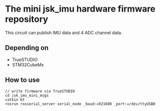 # The mini jsk_imu hardware firmware repository
This circuit can publish IMU data and 4 ADC channel data.


## Depending on
* TrueSTUDIO
* STM32CubeMx

## How to use
```
// write firmware via TrueSTUDIO
cd jsk_imu_mini_msgs
catkin bt
rosrun rosserial_server serial_node _baud:=921600 _port:=/dev/ttyUSB0
```

